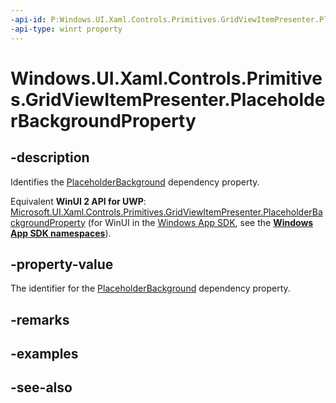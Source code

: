 ```yaml
---
-api-id: P:Windows.UI.Xaml.Controls.Primitives.GridViewItemPresenter.PlaceholderBackgroundProperty
-api-type: winrt property
---
```


<!-- Property syntax
public Windows.UI.Xaml.DependencyProperty PlaceholderBackgroundProperty { get; }
-->

# Windows.UI.Xaml.Controls.Primitives.GridViewItemPresenter.PlaceholderBackgroundProperty

## -description
Identifies the [PlaceholderBackground](gridviewitempresenter_placeholderbackground.md) dependency property.

Equivalent **WinUI 2 API for UWP**: [Microsoft.UI.Xaml.Controls.Primitives.GridViewItemPresenter.PlaceholderBackgroundProperty](/windows/winui/api/microsoft.ui.xaml.controls.primitives.gridviewitempresenter.placeholderbackgroundproperty) (for WinUI in the [Windows App SDK](/windows/apps/windows-app-sdk/), see the **[Windows App SDK namespaces](/windows/windows-app-sdk/api/winrt/)**).

## -property-value
The identifier for the [PlaceholderBackground](gridviewitempresenter_placeholderbackground.md) dependency property.

## -remarks

## -examples

## -see-also
